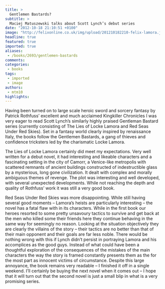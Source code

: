 ```yaml
---
title: >
  Gentlemen Bastards?
subtitle: >
  Maciej Matuszewski talks about Scott Lynch’s debut series
date: "2012-10-18 21:10:51 +0100"
image: "http://felixonline.co.uk/img/upload/201210182210-felix-lamora.jpg"
headline: true
featured: true
imported: true
aliases:
 - /books/2693/gentlemen-bastards
comments:
categories:
 - books
tags:
 - imported
 - image
authors:
 - mtm10
highlights:
---
```


Having been turned on to large scale heroic sword and sorcery fantasy by Patrick Rothfuss’ excellent and much acclaimed Kingkiller Chronicles I was very eager to read Scott Lynch’s similarly highly praised Gentleman Bastard series (currently consisting of The Lies of Locke Lamora and Red Seas Under Red Skies). Set in a fantasy world clearly inspired by renaissance Italy, the books follow the Gentlemen Bastards, a gang of thieves and confidence tricksters led by the charismatic Locke Lamora.

The Lies of Locke Lamora certainly did meet my expectations. Very well written for a debut novel, it had interesting and likeable characters and a fascinating setting in the city of Camorr, a Venice-like metropolis with scattered remnants of ancient buildings constructed of indestructible glass by a mysterious, long gone civilization. It dealt with complex and morally ambiguous themes of revenge. The plot was interesting and well developed, with several unexpected developments. While not reaching the depth and quality of Rothfuss’ work it was still a very good book.

Red Seas Under Red Skies was more disappointing. While still having several good moments – Lamora’s heists are particularly interesting – the novel has a fatal flaw with in its characters. While in the first book our heroes resorted to some pretty unsavoury tactics to survive and get back at the men who killed some their friends here they continue behaving in the same way for seemingly no reason. Looking at the situation objectively they are clearly the villains of the story – their tactics are no better than that of their main opponent and their goals are far less noble. There would be nothing wrong with this if Lynch didn’t persist in portraying Lamora and his accomplices as the good guys. Instead of what could have been a thoughtful exploration of the consequences of the mistakes of the main characters the way the story is framed constantly presents them as the for the most part as innocent victims of circumstance.
 Despite this large annoyance, the book remains very readable – I finished it off in a single weekend. I’ll certainly be buying the next novel when it comes out – I hope that it will turn out that the second novel is just a small blip in what is a very promising series.
